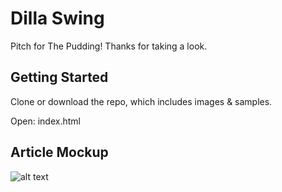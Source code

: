 # Dilla Swing

Pitch for The Pudding! Thanks for taking a look.

## Getting Started

Clone or download the repo, which includes images & samples.

Open: index.html



## Article Mockup

![alt text]()
